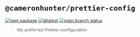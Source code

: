 # `@cameronhunter/prettier-config`

[![npm package](https://img.shields.io/npm/v/%40cameronhunter/prettier-config?logo=npm)](https://www.npmjs.com/package/@cameronhunter/prettier-config)
[![@latest](https://img.shields.io/github/actions/workflow/status/cameronhunter/prettier-config/post-release.yml?logo=npm&label=%40latest)](https://github.com/cameronhunter/prettier-config/actions/workflows/post-release.yml)
[![main branch status](https://img.shields.io/github/actions/workflow/status/cameronhunter/prettier-config/post-merge.yml?logo=github&label=main)](https://github.com/cameronhunter/prettier-config/actions/workflows/post-merge.yml)

> My preferred Prettier configuration
